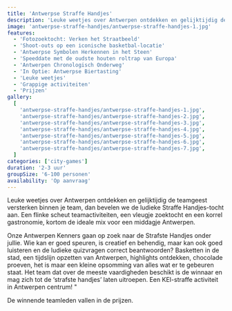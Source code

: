 ```yaml
---
title: 'Antwerpse Straffe Handjes'
description: 'Leuke weetjes over Antwerpen ontdekken en gelijktijdig de teamgeest versterken binnen je team'
image: 'antwerpse-straffe-handjes/antwerpse-straffe-handjes-1.jpg'
features:
  - 'Fotozoektocht: Verken het Straatbeeld'
  - 'Shoot-outs op een iconische basketbal-locatie'
  - 'Antwerpse Symbolen Herkennen in het Steen'
  - 'Speeddate met de oudste houten roltrap van Europa'
  - 'Antwerpen Chronologisch Onderweg'
  - 'In Optie: Antwerpse Biertasting'
  - 'Leuke weetjes'
  - 'Grappige activiteiten'
  - 'Prijzen'
gallery:
  [
    'antwerpse-straffe-handjes/antwerpse-straffe-handjes-1.jpg',
    'antwerpse-straffe-handjes/antwerpse-straffe-handjes-2.jpg',
    'antwerpse-straffe-handjes/antwerpse-straffe-handjes-3.jpg',
    'antwerpse-straffe-handjes/antwerpse-straffe-handjes-4.jpg',
    'antwerpse-straffe-handjes/antwerpse-straffe-handjes-5.jpg',
    'antwerpse-straffe-handjes/antwerpse-straffe-handjes-6.jpg',
    'antwerpse-straffe-handjes/antwerpse-straffe-handjes-7.jpg',
  ]
categories: ['city-games']
duration: '2-3 uur'
groupSize: '6-100 personen'
availability: 'Op aanvraag'
---
```


Leuke weetjes over Antwerpen ontdekken en gelijktijdig de teamgeest versterken binnen je team, dan bevelen we de ludieke Straffe Handjes-tocht aan. Een flinke scheut teamactiviteiten, een vleugje zoektocht en een korrel gastronomie, kortom de ideale mix voor een middagje Antwerpen.

Onze Antwerpen Kenners gaan op zoek naar de Strafste Handjes onder jullie. Wie kan er goed speuren, is creatief en behendig, maar kan ook goed luisteren en de ludieke quizvragen correct beantwoorden? Basketten in de stad, een tijdslijn opzetten van Antwerpen, highlights ontdekken, chocolade proeven, het is maar een kleine opsomming van alles wat er te gebeuren staat. Het team dat over de meeste vaardigheden beschikt is de winnaar en mag zich tot de ‘strafste handjes’ laten uitroepen. Een KEI-straffe activiteit in Antwerpen centrum! "

De winnende teamleden vallen in de prijzen.
